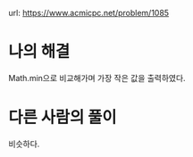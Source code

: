 url: https://www.acmicpc.net/problem/1085

# 나의 해결

Math.min으로 비교해가며 가장 작은 값을 출력하였다.

# 다른 사람의 풀이

비슷하다.
